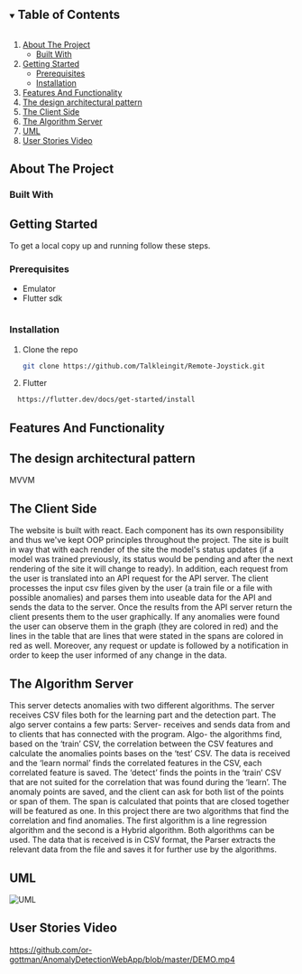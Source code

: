 


<!-- TABLE OF CONTENTS -->
<details open="open">
  <summary><h2 style="display: inline-block">Table of Contents</h2></summary>
  <ol>
    <li>
      <a href="#about-the-project">About The Project</a>
      <ul>
        <li><a href="#built-with">Built With</a></li>
      </ul>
    </li>
    <li>
      <a href="#getting-started">Getting Started</a>
      <ul>
        <li><a href="#prerequisites">Prerequisites</a></li>
        <li><a href="#installation">Installation</a></li>
      </ul>
    </li>
    <li><a href="#Features-And-Functionality">Features And Functionality</a></li>
    <li><a href="#Architectural-pattern">The design architectural pattern</a></li>
    <li><a href="#The-Client-Side">The Client Side</a></li>
    <li><a href="#The-Algorithm-Server">The Algorithm Server</a></li>
    <li><a href="#UML">UML</a></li>
    <li><a href="#User-Stories-Video">User Stories Video</a></li>
  </ol>
</details>



<!-- ABOUT THE PROJECT -->
## About The Project







### Built With






<!-- GETTING STARTED -->
## Getting Started

To get a local copy up and running follow these steps.

### Prerequisites

* Emulator
* Flutter sdk
  ```sh
  ```

### Installation

1. Clone the repo
   ```sh
   git clone https://github.com/Talkleingit/Remote-Joystick.git
   ```
2. Flutter
 ```sh
   https://flutter.dev/docs/get-started/install
```
   

<!-- Features-And-Functionality -->
## Features And Functionality



<!-- Architectural-pattern -->
## The design architectural pattern
 MVVM 
 
<!-- UML -->
## The Client Side

The website is built with react. Each component has its own responsibility and thus we've kept OOP principles throughout the project. The site is built in way that with each render of the site the model's status updates (if a model was trained previously, its status would be pending and after the next rendering of the site it will change to ready). In addition, each request from the user is translated into an API request for the API server. The client processes the input csv files given by the user (a train file or a file with possible anomalies) and parses them into useable data for the API and sends the data to the server. Once the results from the API server return the client presents them to the user graphically. If any anomalies were found the user can observe them in the graph (they are colored in red) and the lines in the table that are lines that were stated in the spans are colored in red as well. Moreover, any request or update is followed by a notification in order to keep the user informed of any change in the data.  
<!-- The Algorithm Server -->
## The Algorithm Server

This server detects anomalies with two different algorithms. The server receives CSV files both for the learning part and the detection part.
The algo server contains a few parts:
Server- receives and sends data from and to clients that has connected with the program.
Algo- the algorithms find, based on the ‘train’ CSV, the correlation between the CSV features and calculate the anomalies points bases on the ‘test’ CSV. The data is received and the ‘learn normal’ finds the correlated features in the CSV, each correlated feature is saved. The ‘detect’ finds the points in the ‘train’ CSV that are not suited for the correlation that was found during the ‘learn’.
The anomaly points are saved, and the client can ask for both list of the points or span of them. The span is calculated that points that are closed together will be featured as one.
In this project there are two algorithms that find the correlation and find anomalies. The first algorithm is a line regression algorithm and the second is a Hybrid algorithm. Both algorithms can be used.
The data that is received is in CSV format, the Parser extracts the relevant data from the file and saves it for further use by the algorithms.

<!-- UML -->
## UML



![UML](https://user-images.githubusercontent.com/72923818/119130472-f79f0800-ba40-11eb-81e2-4ddcb06713fc.jpg)





<!-- User-Stories-Video -->
## User Stories Video

https://github.com/or-gottman/AnomalyDetectionWebApp/blob/master/DEMO.mp4



<!-- MARKDOWN LINKS & IMAGES -->
<!-- https://www.markdownguide.org/basic-syntax/#reference-style-links -->
[contributors-shield]: https://img.shields.io/github/contributors/github_username/repo.svg?style=for-the-badge
[contributors-url]: https://github.com/github_username/repo/graphs/contributors
[forks-shield]: https://img.shields.io/github/forks/github_username/repo.svg?style=for-the-badge
[forks-url]: https://github.com/github_username/repo/network/members
[stars-shield]: https://img.shields.io/github/stars/github_username/repo.svg?style=for-the-badge
[stars-url]: https://github.com/github_username/repo/stargazers
[issues-shield]: https://img.shields.io/github/issues/github_username/repo.svg?style=for-the-badge
[issues-url]: https://github.com/github_username/repo/issues
[license-shield]: https://img.shields.io/github/license/github_username/repo.svg?style=for-the-badge
[license-url]: https://github.com/github_username/repo/blob/master/LICENSE.txt
[linkedin-shield]: https://img.shields.io/badge/-LinkedIn-black.svg?style=for-the-badge&logo=linkedin&colorB=555
[linkedin-url]: https://linkedin.com/in/github_username
